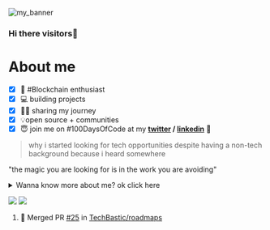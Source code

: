 ![my_banner](https://github.com/YashCommits/YashCommits/assets/140940344/ad15d44b-9758-4a49-8330-12540c640aae)

### Hi there visitors👋
# About me
- [x] 🚀 #Blockchain enthusiast 
- [x] 💻 building projects 
- [x] 🧑‍💻 sharing my journey 
- [x] 💡open source + communities 
- [x] 😇 join me on #100DaysOfCode at my **[twitter](https://twitter.com/YashGuptaTwts) / [linkedin](https://www.linkedin.com/in/yashguptacommits/)** 🥂

> why i started looking for tech opportunities despite having a non-tech background because i heard somewhere

"the magic you are looking for is in the work you are avoiding"

<details>
  <summary>Wanna know more about me? ok click here</summary>
  I am a B.Tech ECE (2026') student at MAIT delhi who Dedicated to expand knowledge and skills in software development & Seeking opportunities to grow and contribute in tech so connect with me on twitter and linkedin and follow my journey
</details>

<p allign="centre">
  <img 
   src="https://github-readme-stats.vercel.app/api?username=YashCommits&show_icons=true&theme=tokyonight" 
  />
  <img
   src="https://github-readme-stats.vercel.app/api/top-langs/?username=YashCommits&layout=pie&theme=tokyonight"
  />
</p>

<!--START_SECTION:activity-->
1. 🎉 Merged PR [#25](https://github.com/TechBastic/roadmaps/pull/25) in [TechBastic/roadmaps](https://github.com/TechBastic/roadmaps)



<!--END_SECTION:activity-->






<!-- this is the first thing i am learning about github-->
<!--
**YashCommits/YashCommits** is a ✨ _special_ ✨ repository because its `README.md` (this file) appears on your GitHub profile.

Here are some ideas to get you started:

- 🔭 I’m currently working on ...
- 🌱 I’m currently learning ...
- 👯 I’m looking to collaborate on ...
- 🤔 I’m looking for help with ...
- 💬 Ask me about ...
- 📫 How to reach me: ...
- 😄 Pronouns: ...
- ⚡ Fun fact: ...
-->
